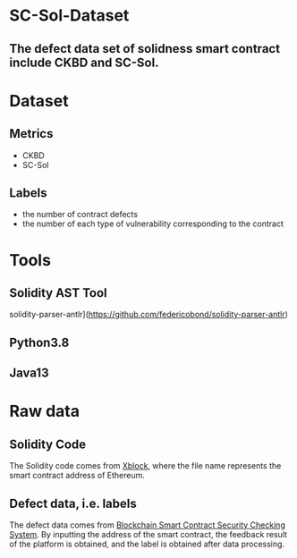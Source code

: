 # SC-Sol-Dataset
The defect data set of solidness smart contract include CKBD and SC-Sol.
---
# Dataset
## Metrics
* CKBD
* SC-Sol
## Labels
* the number of contract defects
* the number of each type of vulnerability corresponding to the contract
# Tools
## Solidity AST Tool
solidity-parser-antlr](https://github.com/federicobond/solidity-parser-antlr)

## Python3.8
## Java13

# Raw data
## Solidity Code
The Solidity code comes from [Xblock](http://xblock.pro/ethereum/), where the file name represents the smart contract address of Ethereum.
## Defect data, i.e. labels
The defect data comes from [Blockchain Smart Contract Security Checking System](http://www.sjtubsrc.net/index.html). By inputting the address of the smart contract, the feedback result of the platform is obtained, and the label is obtained after data processing.
